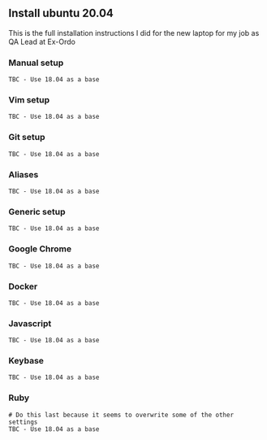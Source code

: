 ## Install ubuntu 20.04

This is the full installation instructions I did for the new laptop for my job as
QA Lead at Ex-Ordo

### Manual setup
```
TBC - Use 18.04 as a base
```

### Vim setup
```
TBC - Use 18.04 as a base
```

### Git setup
```
TBC - Use 18.04 as a base
```

### Aliases
```
TBC - Use 18.04 as a base
```

### Generic setup
```
TBC - Use 18.04 as a base
```

### Google Chrome
```
TBC - Use 18.04 as a base
```

### Docker
```
TBC - Use 18.04 as a base
```

### Javascript
```
TBC - Use 18.04 as a base
```

### Keybase
```
TBC - Use 18.04 as a base
```

### Ruby
```
# Do this last because it seems to overwrite some of the other settings
TBC - Use 18.04 as a base
```